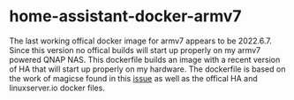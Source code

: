 # home-assistant-docker-armv7

The last working offical docker image for armv7 appears to be 2022.6.7.  Since this version no offical builds will start up properly on my armv7 powered QNAP NAS.  This dockerfile builds an image with a recent version of HA that will start up properly on my hardware.  The dockerfile is based on the work of magicse found in this [issue](https://github.com/home-assistant/core/issues/86589) as well as the offical HA and linuxserver.io docker files.  
